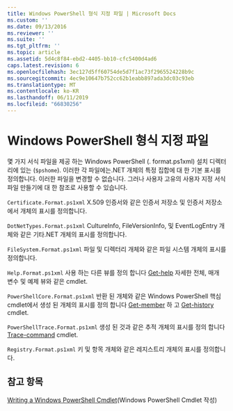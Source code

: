 ```yaml
---
title: Windows PowerShell 형식 지정 파일 | Microsoft Docs
ms.custom: ''
ms.date: 09/13/2016
ms.reviewer: ''
ms.suite: ''
ms.tgt_pltfrm: ''
ms.topic: article
ms.assetid: 5d4c8f84-ebd2-4405-bb10-cfc5400d4ad6
caps.latest.revision: 6
ms.openlocfilehash: 3ec127d5ff60754de5d7f1ac73f2965524228b9c
ms.sourcegitcommit: 4ec9e10647b752cc62b1eabb897ada3dc03c93eb
ms.translationtype: MT
ms.contentlocale: ko-KR
ms.lasthandoff: 06/11/2019
ms.locfileid: "66830256"
---
```

# <a name="windows-powershell-formatting-files"></a>Windows PowerShell 형식 지정 파일

몇 가지 서식 파일을 제공 하는 Windows PowerShell (. format.ps1xml) 설치 디렉터리에 있는 (`$pshome`). 이러한 각 파일에는.NET 개체의 특정 집합에 대 한 기본 표시를 정의합니다. 이러한 파일을 변경할 수 없습니다. 그러나 사용자 고유의 사용자 지정 서식 파일 만들기에 대 한 참조로 사용할 수 있습니다.

`Certificate.Format.ps1xml` X.509 인증서와 같은 인증서 저장소 및 인증서 저장소에서 개체의 표시를 정의합니다.

`DotNetTypes.Format.ps1xml` CultureInfo, FileVersionInfo, 및 EventLogEntry 개체와 같은 기타.NET 개체의 표시를 정의합니다.

`FileSystem.Format.ps1xml` 파일 및 디렉터리 개체와 같은 파일 시스템 개체의 표시를 정의합니다.

`Help.Format.ps1xml` 사용 하는 다른 뷰를 정의 합니다 [Get-help](/powershell/module/Microsoft.PowerShell.Core/Get-Help) 자세한 전체, 매개 변수 및 예제 뷰와 같은 cmdlet.

`PowerShellCore.Format.ps1xml` 반환 된 개체와 같은 Windows PowerShell 핵심 cmdlet에서 생성 된 개체의 표시를 정의 합니다 [Get-member](/powershell/module/Microsoft.PowerShell.Utility/Get-Member) 하 고 [Get-history](/powershell/module/Microsoft.PowerShell.Core/Get-History) cmdlet.

`PowerShellTrace.Format.ps1xml` 생성 된 것과 같은 추적 개체의 표시를 정의 합니다 [Trace-command](/powershell/module/Microsoft.PowerShell.Utility/Trace-Command) cmdlet.

`Registry.Format.ps1xml` 키 및 항목 개체와 같은 레지스트리 개체의 표시를 정의합니다.

## <a name="see-also"></a>참고 항목

[Writing a Windows PowerShell Cmdlet](../cmdlet/writing-a-windows-powershell-cmdlet.md)(Windows PowerShell Cmdlet 작성)
